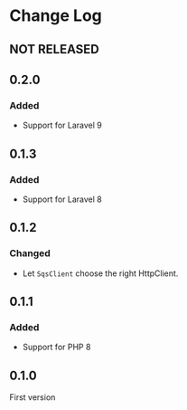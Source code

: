 # Change Log

## NOT RELEASED

## 0.2.0

### Added

- Support for Laravel 9

## 0.1.3

### Added

- Support for Laravel 8

## 0.1.2

### Changed

- Let `SqsClient` choose the right HttpClient.

## 0.1.1

### Added

- Support for PHP 8

## 0.1.0

First version
